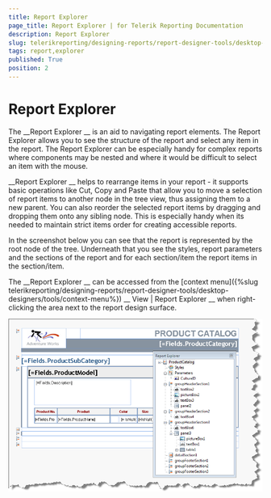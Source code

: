 ```yaml
---
title: Report Explorer
page_title: Report Explorer | for Telerik Reporting Documentation
description: Report Explorer
slug: telerikreporting/designing-reports/report-designer-tools/desktop-designers/tools/report-explorer
tags: report,explorer
published: True
position: 2
---
```


# Report Explorer



The 
__Report Explorer
__ is an aid to navigating report elements. The Report Explorer allows you to see the structure of the report 
        and select any item in the report. The Report Explorer can be especially handy for complex reports where components may be nested and where it would be difficult 
        to select an item with the mouse. 
      


__Report Explorer
__ helps to rearrange items in your report - it supports basic operations like Cut, Copy and Paste that allow you to move 
        a selection of report items to another node in the tree view, thus assigning them to a new parent. 
        You can also reorder the selected report items by dragging and dropping them onto any sibling node. This is especially handy when its needed to maintain strict
        items order for creating accessible reports.
      


In the screenshot below you can see that the report is represented by the root node of the tree. Underneath that you see the styles, report parameters and the sections of the report and for each section/item the report items in the section/item.
      


The 
__Report Explorer
__ can be accessed from the 
[context menu]({%slug telerikreporting/designing-reports/report-designer-tools/desktop-designers/tools/context-menu%})
__ View | Report Explorer
__ when right-clicking the area next to the report design surface.
      


  
  ![](images/UI003.png)
